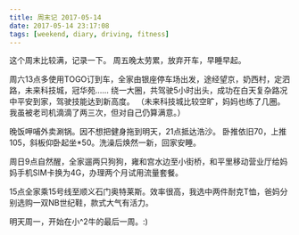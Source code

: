 ```yaml
---
title: 周末记 2017-05-14
date: 2017-05-14 23:17:08
tags: [weekend, diary, driving, fitness]
---
```

这个周末比较满，记录一下。
周五晚太劳累，放弃开车，早睡早起。

周六13点多使用TOGO订到车，全家由银座停车场出发，途经望京，奶西村，定泗路，未来科技城，冠华苑…… 绕一大圈，共驾驶5小时出头，成功在白天复杂路况中平安到家，驾驶技能达到新高度。
（未来科技城比较空旷，妈妈也练了几圈。我虽被老司机滴滴了两三次，但对自己仍算满意。）

晚饭呷哺外卖涮锅。因不想把健身拖到明天，21点抵达浩沙。
卧推依旧70，上推105，斜板仰卧起坐*50。洗澡后焕然一新，回家安睡。

周日9点自然醒，全家遛两只狗狗，雍和宫水边至小街桥，和平里移动营业厅给妈妈手机SIM卡换为4G，办理两个月试用流量套餐。

15点全家乘15号线至顺义石门奥特莱斯。效率很高，我选中两件耐克T恤，爸妈分别选购一双NB世纪鞋，款式大气有活力。

明天周一，开始在小^2牛的最后一周。:)